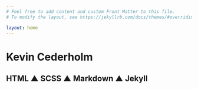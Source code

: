 ```yaml
---
# Feel free to add content and custom Front Matter to this file.
# To modify the layout, see https://jekyllrb.com/docs/themes/#overriding-theme-defaults

layout: home
---
```

# Kevin Cederholm #
## HTML ▲ SCSS ▲ Markdown ▲ Jekyll ##